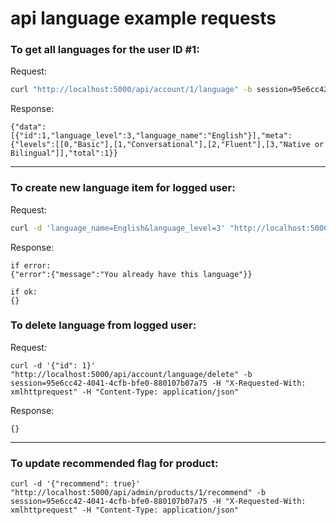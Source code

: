 # api language example requests


### To get all languages for the user ID #1:

Request:

```bash
curl "http://localhost:5000/api/account/1/language" -b session=95e6cc42-4041-4cfb-bfe0-880107b07a75 -H "X-Requested-With: xmlhttprequest"

```

Response:

```
{"data":[{"id":1,"language_level":3,"language_name":"English"}],"meta":{"levels":[[0,"Basic"],[1,"Conversational"],[2,"Fluent"],[3,"Native or Bilingual"]],"total":1}}
```

----


### To create new language item for logged user:

Request:

```bash
curl -d 'language_name=English&language_level=3' "http://localhost:5000/api/account/language" -b session=95e6cc42-4041-4cfb-bfe0-880107b07a75 -H "X-Requested-With: xmlhttprequest"
```

Response:

```
if error:
{"error":{"message":"You already have this language"}}

if ok:
{} 
```

### To delete language from logged user:
Request:

```
curl -d '{"id": 1}'  "http://localhost:5000/api/account/language/delete" -b session=95e6cc42-4041-4cfb-bfe0-880107b07a75 -H "X-Requested-With: xmlhttprequest" -H "Content-Type: application/json"

```

Response:

```
{}
```

----


### To update recommended flag for product:

```
curl -d '{"recommend": true}'  "http://localhost:5000/api/admin/products/1/recommend" -b session=95e6cc42-4041-4cfb-bfe0-880107b07a75 -H "X-Requested-With: xmlhttprequest" -H "Content-Type: application/json"
```

